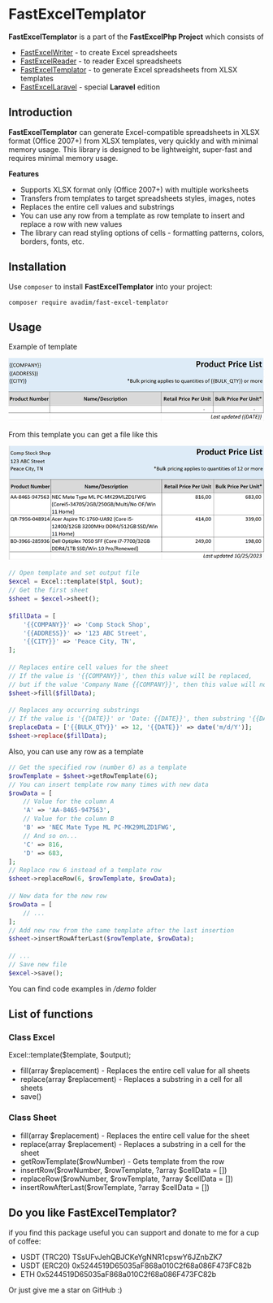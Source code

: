 # FastExcelTemplator

**FastExcelTemplator** is a part of the **FastExcelPhp Project** which consists of

* [FastExcelWriter](https://packagist.org/packages/avadim/fast-excel-writer) - to create Excel spreadsheets
* [FastExcelReader](https://packagist.org/packages/avadim/fast-excel-reader) - to reader Excel spreadsheets
* [FastExcelTemplator](https://packagist.org/packages/avadim/fast-excel-templator) - to generate Excel spreadsheets from XLSX templates
* [FastExcelLaravel](https://packagist.org/packages/avadim/fast-excel-laravel) - special **Laravel** edition

## Introduction

**FastExcelTemplator** can generate Excel-compatible spreadsheets in XLSX format (Office 2007+) from XLSX templates,
very quickly and with minimal memory usage. This library is designed to be lightweight, super-fast and requires minimal memory usage.

**Features**

* Supports XLSX format only (Office 2007+) with multiple worksheets
* Transfers from templates to target spreadsheets styles, images, notes
* Replaces the entire cell values and substrings
* You can use any row from a template as row template to insert and replace a row with new values
* The library can read styling options of cells - formatting patterns, colors, borders, fonts, etc.

## Installation

Use `composer` to install **FastExcelTemplator** into your project:

```
composer require avadim/fast-excel-templator
```

## Usage

Example of template

![demo1-tpl.png](demo1-tpl.png)

From this template you can get a file like this

![demo1-out.png](demo1-out.png)

```php
// Open template and set output file
$excel = Excel::template($tpl, $out);
// Get the first sheet
$sheet = $excel->sheet();

$fillData = [
    '{{COMPANY}}' => 'Comp Stock Shop',
    '{{ADDRESS}}' => '123 ABC Street',
    '{{CITY}}' => 'Peace City, TN',
];

// Replaces entire cell values for the sheet
// If the value is '{{COMPANY}}', then this value will be replaced,
// but if the value 'Company Name {{COMPANY}}', then this value will not be replaced 
$sheet->fill($fillData);

// Replaces any occurring substrings
// If the value is '{{DATE}}' or 'Date: {{DATE}}', then substring '{{DATE}}' will be replaced,
$replaceData = ['{{BULK_QTY}}' => 12, '{{DATE}}' => date('m/d/Y')];
$sheet->replace($fillData);
```

Also, you can use any row as a template

```php
// Get the specified row (number 6) as a template
$rowTemplate = $sheet->getRowTemplate(6);
// You can insert template row many times with new data
$rowData = [
    // Value for the column A
    'A' => 'AA-8465-947563',
    // Value for the column B
    'B' => 'NEC Mate Type ML PC-MK29MLZD1FWG',
    // And so on...
    'C' => 816,
    'D' => 683,
];
// Replace row 6 instead of a template row
$sheet->replaceRow(6, $rowTemplate, $rowData);

// New data for the new row
$rowData = [
    // ...
];
// Add new row from the same template after the last insertion
$sheet->insertRowAfterLast($rowTemplate, $rowData);

// ...
// Save new file
$excel->save();

```

You can find code examples in */demo* folder

## List of functions
### Class Excel

Excel::template($template, $output);

* fill(array $replacement) - Replaces the entire cell value for all sheets
* replace(array $replacement) - Replaces a substring in a cell for all sheets
* save()

### Class Sheet

* fill(array $replacement) - Replaces the entire cell value for the sheet
* replace(array $replacement) - Replaces a substring in a cell for the sheet
* getRowTemplate($rowNumber) - Gets template from the row
* insertRow($rowNumber, $rowTemplate, ?array $cellData = [])
* replaceRow($rowNumber, $rowTemplate, ?array $cellData = [])
* insertRowAfterLast($rowTemplate, ?array $cellData = [])

## Do you like FastExcelTemplator?

if you find this package useful you can support and donate to me for a cup of coffee:

* USDT (TRC20) TSsUFvJehQBJCKeYgNNR1cpswY6JZnbZK7
* USDT (ERC20) 0x5244519D65035aF868a010C2f68a086F473FC82b
* ETH 0x5244519D65035aF868a010C2f68a086F473FC82b

Or just give me a star on GitHub :)